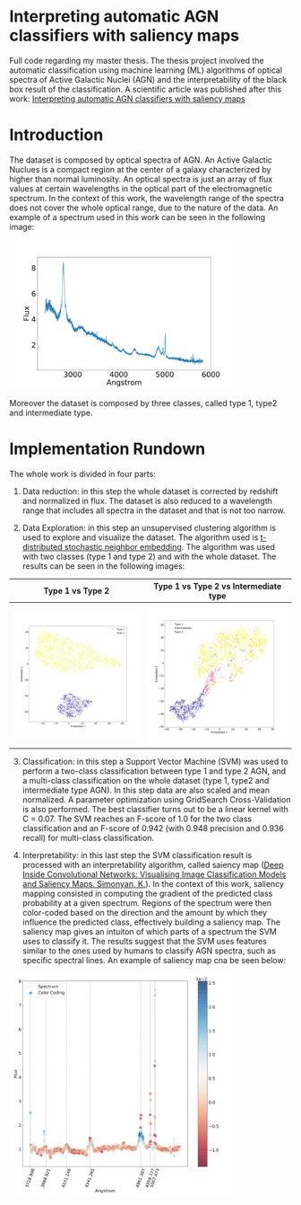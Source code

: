 # Interpreting automatic AGN classifiers with saliency maps

Full code regarding my master thesis. The thesis project involved the automatic classification using machine learning (ML) algorithms of optical spectra of
Active Galactic Nuclei (AGN) and the interpretability of the black box result of the classification. A scientific article was published after this work: 
[Interpreting automatic AGN classifiers with saliency maps](https://doi.org/10.1051/0004-6361/202038911)

<h1>
  Introduction
</h1>

The dataset is composed by optical spectra of AGN. An Active Galactic Nuclues is a compact region at the center of a galaxy characterized by higher than normal
luminosity. An optical spectra is just an array of flux values at certain wavelengths in the optical part of the electromagnetic spectrum. In the context of this
work, the wavelength range of the spectra does not cover the whole optical range, due to the nature of the data.
An example of a spectrum used in this work can be seen in the following image:

<img src="img/example_spectra.png" width="400">

Moreover the dataset is composed by three classes, called type 1, type2 and intermediate type.

<h1>
  Implementation Rundown
</h1>

The whole work is divided in four parts:

1. Data reduction:
in this step the whole dataset is corrected by redshift and normalized in flux. The dataset is also reduced to a wavelength range that includes all spectra in the
dataset and that is not too narrow.

2. Data Exploration:
in this step an unsupervised clustering algorithm is used to explore and visualize the dataset. The algorithm used is [t-distributed stochastic neighbor embedding](https://it.wikipedia.org/wiki/T-distributed_stochastic_neighbor_embedding). 
The algorithm was used with two classes (type 1 and type 2) and with the whole dataset. The results can be seen in the following images:

Type 1 vs Type 2             |  Type 1 vs Type 2 vs Intermediate type
:-------------------------:|:-------------------------:
<img src="img/tSNE_perp50-1.png" width="400">  |  <img src="img/tSNE_perp50_complete_dataset_scal-1.png" width="400">

3. Classification:
in this step a Support Vector Machine (SVM) was used to perform a two-class classification between type 1 and type 2 AGN, and a multi-class classification on the whole dataset (type 1, type2 and intermediate type AGN). In this step data are also scaled and mean normalized. A parameter optimization using GridSearch Cross-Validation 
is also performed. The best classifier turns out to be a linear kernel with C = 0.07.
The SVM reaches an F-score of 1.0 for the two class classification and an F-score of 0.942 (with 0.948 precision and 0.936 recall) for multi-class classification. 

4. Interpretability:
in this last step the SVM classification result is processed with an interpretability algorithm, called saiency map ([Deep Inside Convolutional Networks: Visualising Image Classification Models and Saliency Maps. Simonyan, K.](https://ui.adsabs.harvard.edu/link_gateway/2013arXiv1312.6034S/doi:10.48550/arXiv.1312.6034)). In the 
context of this work, saliency mapping consisted  in computing the gradient of the predicted class probability at a given spectrum. Regions of the spectrum were then color-coded based on the direction and the amount by which they influence the predicted class, effectively building a saliency map. The saliency map gives an intuiton
of which parts of a spectrum the SVM uses to classify it. The results suggest that the SVM uses features similar to the ones used by humans to classify AGN spectra,
such as specific spectral lines. An example of saliency map cna be seen below:
<img src="img/3smcorrtypeint-1.png" width="400">
